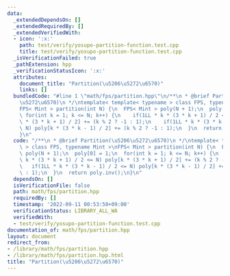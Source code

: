 ```yaml
---
data:
  _extendedDependsOn: []
  _extendedRequiredBy: []
  _extendedVerifiedWith:
  - icon: ':x:'
    path: test/verify/yosupo-partition-function.test.cpp
    title: test/verify/yosupo-partition-function.test.cpp
  _isVerificationFailed: true
  _pathExtension: hpp
  _verificationStatusIcon: ':x:'
  attributes:
    document_title: "Partition(\u5206\u5272\u6570)"
    links: []
  bundledCode: "#line 1 \"math/fps/partition.hpp\"\n/**\n * @brief Partition(\u5206\
    \u5272\u6570)\n */\ntemplate< template< typename > class FPS, typename Mint >\n\
    FPS< Mint > partition(int N) {\n  FPS< Mint > poly(N + 1);\n  poly[0] = 1;\n \
    \ for(int k = 1; k <= N; k++) {\n    if(1LL * k * (3 * k + 1) / 2 <= N) poly[k\
    \ * (3 * k + 1) / 2] += (k % 2 ? -1 : 1);\n    if(1LL * k * (3 * k - 1) / 2 <=\
    \ N) poly[k * (3 * k - 1) / 2] += (k % 2 ? -1 : 1);\n  }\n  return poly.inv();\n\
    }\n"
  code: "/**\n * @brief Partition(\u5206\u5272\u6570)\n */\ntemplate< template< typename\
    \ > class FPS, typename Mint >\nFPS< Mint > partition(int N) {\n  FPS< Mint >\
    \ poly(N + 1);\n  poly[0] = 1;\n  for(int k = 1; k <= N; k++) {\n    if(1LL *\
    \ k * (3 * k + 1) / 2 <= N) poly[k * (3 * k + 1) / 2] += (k % 2 ? -1 : 1);\n \
    \   if(1LL * k * (3 * k - 1) / 2 <= N) poly[k * (3 * k - 1) / 2] += (k % 2 ? -1\
    \ : 1);\n  }\n  return poly.inv();\n}\n"
  dependsOn: []
  isVerificationFile: false
  path: math/fps/partition.hpp
  requiredBy: []
  timestamp: '2022-09-11 00:53:50+09:00'
  verificationStatus: LIBRARY_ALL_WA
  verifiedWith:
  - test/verify/yosupo-partition-function.test.cpp
documentation_of: math/fps/partition.hpp
layout: document
redirect_from:
- /library/math/fps/partition.hpp
- /library/math/fps/partition.hpp.html
title: "Partition(\u5206\u5272\u6570)"
---
```

